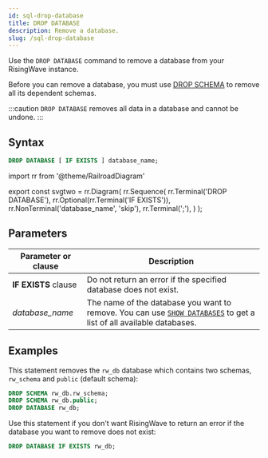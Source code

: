 ```yaml
---
id: sql-drop-database
title: DROP DATABASE
description: Remove a database.
slug: /sql-drop-database
---
```


Use the `DROP DATABASE` command to remove a database from your RisingWave instance.

Before you can remove a database, you must use [DROP SCHEMA](sql-drop-schema.md) to remove all its dependent schemas.

:::caution
`DROP DATABASE` removes all data in a database and cannot be undone.
:::

## Syntax

```sql
DROP DATABASE [ IF EXISTS ] database_name;
```

import rr from '@theme/RailroadDiagram'

export const svgtwo = rr.Diagram(
    rr.Sequence(
        rr.Terminal('DROP DATABASE'),
        rr.Optional(rr.Terminal('IF EXISTS')),
        rr.NonTerminal('database_name', 'skip'),
        rr.Terminal(';'),
    )
);

<drawer SVG={svgtwo} />


## Parameters


|Parameter or clause        | Description           |
|---------------------------|-----------------------|
|**IF EXISTS** clause       |Do not return an error if the specified database does not exist.|
|*database_name*                 |The name of the database you want to remove. You can use [`SHOW DATABASES`](sql-show-databases.md) to get a list of all available databases.|



## Examples

This statement removes the `rw_db` database which contains two schemas, `rw_schema` and `public` (default schema):

```sql
DROP SCHEMA rw_db.rw_schema;
DROP SCHEMA rw_db.public;
DROP DATABASE rw_db;
```

Use this statement if you don't want RisingWave to return an error if the database you want to remove does not exist:

```sql
DROP DATABASE IF EXISTS rw_db;
```
